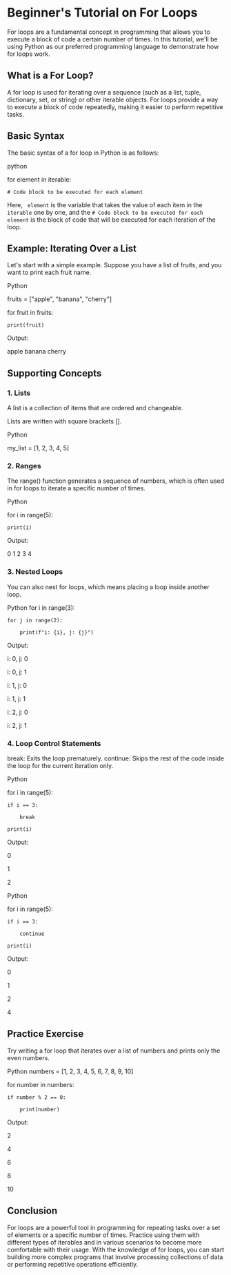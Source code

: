 # Beginner's Tutorial on For Loops

For loops are a fundamental concept in programming that allows you to execute a block of code a certain number of times. In this tutorial, we'll be using Python as our preferred programming language to demonstrate how for loops work.

## What is a For Loop?

A for loop is used for iterating over a sequence (such as a list, tuple, dictionary, set, or string) or other iterable objects. For loops provide a way to execute a block of code repeatedly, making it easier to perform repetitive tasks.

## Basic Syntax

The basic syntax of a for loop in Python is as follows:

python

for element in iterable:
   
    # Code block to be executed for each element


Here, ` element` is the variable that takes the value of each item in the `iterable` one by one, and the `# Code block to be executed for each element` is the block of code that will be executed for each iteration of the loop.

## Example: Iterating Over a List

Let's start with a simple example. Suppose you have a list of fruits, and you want to print each fruit name.

Python

fruits = ["apple", "banana", "cherry"]

for fruit in fruits:
   
    print(fruit)

Output:

apple
banana
cherry


## Supporting Concepts

### 1. Lists
A list is a collection of items that are ordered and changeable. 

Lists are written with square brackets [].

Python

my_list = [1, 2, 3, 4, 5]

### 2. Ranges
The range() function generates a sequence of numbers, which is often used in for loops to iterate a specific number of times.

Python

for i in range(5):
 
    print(i)

Output:

0
1
2
3
4

### 3. Nested Loops
You can also nest for loops, which means placing a loop inside another loop.

Python
for i in range(3):
  
    for j in range(2):
 
        print(f"i: {i}, j: {j}")

Output:

i: 0, j: 0

i: 0, j: 1

i: 1, j: 0

i: 1, j: 1

i: 2, j: 0

i: 2, j: 1

### 4. Loop Control Statements
break: Exits the loop prematurely.
continue: Skips the rest of the code inside the loop for the current iteration only.

Python

for i in range(5):
 
    if i == 3:
 
        break
   
    print(i)

Output:

0

1

2

Python

for i in range(5):
  
    if i == 3:
     
        continue
   
    print(i)

Output:

0

1


2

4

## Practice Exercise
Try writing a for loop that iterates over a list of numbers and prints only the even numbers.

Python
numbers = [1, 2, 3, 4, 5, 6, 7, 8, 9, 10]

for number in numbers:
  
    if number % 2 == 0:

        print(number)

Output:

2

4

6

8

10

## Conclusion

For loops are a powerful tool in programming for repeating tasks over a set of elements or a specific number of times. Practice using them with different types of iterables and in various scenarios to become more comfortable with their usage. With the knowledge of for loops, you can start building more complex programs that involve processing collections of data or performing repetitive operations efficiently.